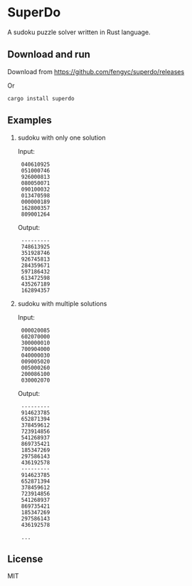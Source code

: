 # SuperDo

A sudoku puzzle solver written in Rust language.

## Download and run

Download from https://github.com/fengyc/superdo/releases

Or

    cargo install superdo

## Examples

1. sudoku with only one solution

    Input:

        040610925
        051000746
        926000813
        080050071
        090100032
        013470598
        000000189
        162800357
        809001264

    Output:

        ---------
        748613925
        351928746
        926745813
        284359671
        597186432
        613472598
        435267189
        162894357

2. sudoku with multiple solutions

    Input:

        000020085
        602070000
        300000010
        700904000
        040000030
        009005020
        005000260
        200086100
        030002070
    
    Output:

        ---------
        914623785
        652871394
        378459612
        723914856
        541268937
        869735421
        185347269
        297586143
        436192578
        ---------
        914623785
        652871394
        378459612
        723914856
        541268937
        869735421
        185347269
        297586143
        436192578
        
        ...

## License

MIT